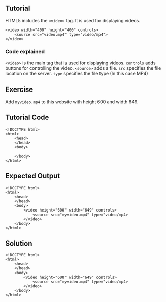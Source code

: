 Tutorial
--------

HTML5 includes the `<video>` tag. It is used for displaying videos.

    <video width="400" height="400" controls>
        <source src="video.mp4" type="video/mp4">
    </video>

### Code explained

`<video>` is the main tag that is used for displaying videos.
`controls` adds buttons for controlling the video.
`<source>` adds a file.
`src` specifies the file location on the server.
`type` specifies the file type (In this case MP4)

Exercise
--------

Add `myvideo.mp4` to this website with height 600 and width 649.


Tutorial Code
-------------

    <!DOCTYPE html>
    <html>
        <head>
        </head>
        <body>
        
        </body>
    </html>
    
Expected Output
---------------

    <!DOCTYPE html>
    <html>
        <head>
        </head>
        <body>
            <video height="600" width="649" controls>
                <source src="myvideo.mp4" type="video/mp4>
            </video>
        </body>
    </html>

Solution
--------

    <!DOCTYPE html>
    <html>
        <head>
        </head>
        <body>
            <video height="600" width="649" controls>
                <source src="myvideo.mp4" type="video/mp4>
            </video>
        </body>
    </html>

